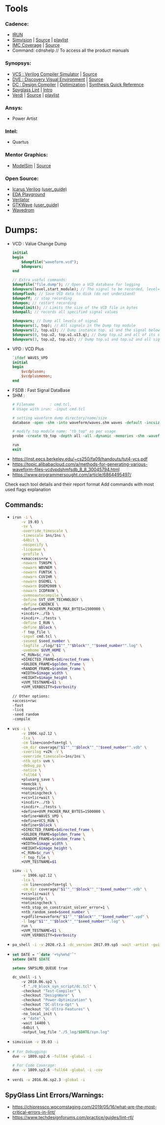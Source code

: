 # Tools

### Cadence:
- [IRUN](https://picture.iczhiku.com/resource/eetop/ShIgepQHdUhOexxx.pdf)
- [Simvision](https://github.com/gs1293/pdfs/blob/main/tools/simvision.pdf) | [Source](https://citeseerx.ist.psu.edu/viewdoc/download?doi=10.1.1.433.382&rep=rep1&type=pdf) | [playlist](https://www.youtube.com/playlist?list=PLYdInKVfi0KYzCjnkgRgDXFJcKyQRz6eM)
- [IMC Coverage](https://github.com/gs1293/pdfs/blob/main/tools/incisive_coverage.pdf) | [Source](https://manualzz.com/doc/33007293/incisive-coverage-user-guide)
- Command: cdnshelp // To access all the product manuals

### Synopsys:
- [VCS : Verilog Compiler Simulator](https://github.com/gs1293/pdfs/blob/main/tools/vcs.pdf) | [Source](https://inst.eecs.berkeley.edu/~eecs151/sp18/files/vcsmx_ug.pdf)
- [DVE : Discovery Visual Environment](https://github.com/gs1293/pdfs/blob/main/tools/dve.pdf) | [Source](https://inst.eecs.berkeley.edu/~eecs151/sp18/files/dve_ug.pdf)
- [DC : Design Compiler](https://github.com/gs1293/pdfs/blob/main/tools/design_compiler.pdf) | [Optimization](https://github.com/gs1293/pdfs/blob/main/tools/dc_optimization.pdf) | [Synthesis Quick Reference](https://github.com/gs1293/pdfs/blob/main/tools/synthesis.pdf)
- [Spyglass Lint](https://github.com/gs1293/pdfs/blob/main/tools/spyglass_lint_1.pdf) | [Intro](https://github.com/gs1293/pdfs/blob/main/tools/spyglass_lint_2.pdf)
- [Verdi](https://github.com/gs1293/pdfs/blob/main/tools/verdi.pdf) | [Source](https://pdfslide.net/documents/verdi-3-user-guide-and-tutorial.html) | [playlist](https://www.youtube.com/playlist?list=PLEgCreVKPx5ANYtZgq6S4nZp6lZbNpNEQ)

### Ansys:
- Power Artist

### Intel:
- Quartus

### Mentor Graphics:
- [ModelSim](https://github.com/gs1293/pdfs/blob/main/tools/modelsim.pdf) | [Source](https://www.microsemi.com/document-portal/doc_download/136662-modelsim-me-10-5c-user-u-s-manual-for-libero-soc-v11-8)

### Open Source:
- [Icarus Verilog](http://iverilog.icarus.com/) [(user_guide)](https://iverilog.fandom.com/wiki/User_Guide)
- [EDA Playground](https://www.edaplayground.com/)
- [Verilator](https://www.veripool.org/verilator/)
- [GTKWave](http://gtkwave.sourceforge.net/) [(user_guide)](http://inf-server.inf.uth.gr/~konstadel/resources/Icarus_Verilog_GTKWave_guide.pdf)
- [Wavedrom](https://wavedrom.com/)

# Dumps:
- VCD : Value Change Dump
  ```systemverilog
  initial
  begin
      $dumpfile("waveform.vcd");
      $dumpvars;
  end
  
  // Extra useful commands:
  $dumpfile("file.dump"); // Open a VCD database for logging
  $dumpvars(level,start_module); // The signal to be recorded, level=0 means record all
  $dumpflush; // Save VCD data to disk (do not understand)
  $dumpoff; // stop recording
  $dumpon; // restart recording
  $dumplimit(); // Limits the size of the VCD file in bytes
  $dumpall; // records all specified signal values
  
  $dumpvars; // Dump all levels of signal
  $dumpvars(1, top); // All signals in the Dump top module
  $dumpvars(2, top.u1); // Dump instance top. u1 and the signal below it
  $dumpvars(0, top.u2, top.u1.u13.q); // Dump top.u2 and all of its signals below, and the signal top.u1.u13.q.
  $dumpvars(3, top.u2, top.u1); // Dump top.u1 and top.u2 and all signals in the next two layers.
  
  ```
- VPD : VCD Plus
  ```systemverilog
  `ifdef WAVES_VPD
  initial
  begin
      $vcdpluson;
      $vcdplusmemon;
  end
  ```
- FSDB : Fast Signal DataBase
- SHM :
  ```tcl
  # Filename       : cmd.tcl, 
  # Usage with irun: -input cmd.tcl
  
  # setting waveform dump directory/name/size
  database -open -shm -into waveform/waves.shm waves -default -incsize 500M
  
  # modify top module name: "tb_top" as per usage
  probe -create tb_top -depth all -all -dynamic -memories -shm -waveform
  
  run
  exit
  ```
- https://inst.eecs.berkeley.edu/~cs250/fa09/handouts/tut4-vcs.pdf
- https://topic.alibabacloud.com/a/methods-for-generating-various-waveform-files-vcdvpdshmfsdb_8_8_30045794.html
- https://www.programmersought.com/article/6864495497/


Check each tool details and their report format
Add commands with most used flags explanation

## Commands:
- ```bash
  irun -i \
      -v 19.03 \
      -sv \
      -override_timescale \
      -timescale 1ns/1ns \
      -64bit \
      -nospecify \
      -licqueue \
      -profile \
      +xmaccess+rw \
      -nowarn TSNSPK \
      -nowarn WBVNEM \
      -nowarn FUNTSK \
      -nowarn CUVIHR \
      -nowarn DSEMEL \
      -nowarn DSEM2009 \
      -nowarn ICDPAVW \
      -uvmnoautocompile \
      -define SVT_UVM_TECHNOLOGY \
      -define CADENCE \
      +define+UVM_PACKER_MAX_BYTES=1500000 \
      +incdir+../tb \
      +incdir+../tests \
      -define I_RUN \
      -define $block \
      -f top_file \
      -input cmd.tcl \
      -svseed $seed_number \
      -logfile ./log/"$1""_""$block""_""$seed_number"".log" \
      -uvmhome $UVM_HOME \
      +C_RUN=$c_run \
      +DIRECTED_FRAME=$directed_frame \
      +GOLDEN_FRAME=$golden_frame \
      +RANDOM_FRAME=$random_frame \
      +WIDTH=$image_width \
      +HEIGHT=$image_height \
      +UVM_TESTNAME=$1 \
      +UVM_VERBOSITY=$verbosity  
 
  // Other options:
  +access+rwc
  -fast
  -licq
  -seed random
  -compile
  ```
- ```bash
  vcs -i \
      -v 1906.sp2.12 \
      -lca \
      -cm line+cond+fsm+tgl \
      -cm_dir coverage/"$1""_""$block""_""$seed_number"".vdb" \
      -sverilog +v2k -V \
      -override_timescale=1ns/1ns \
      -ntb_opts uvm \
      -debug_pp \
      -notice \
      -full64 \
      +plusarg_save \
      +memcbk \
      +nospecify \
      +notimingcheck \
      +vcs+lic+wait \
      +incdir+../tb \
      +incdir+../tests \
      +define+UVM_PACKER_MAX_BYTES=1500000 \
      +define+WAVES_VPD \
      +define+VCS_RUN \
      +define+$block \
      +DIRECTED_FRAME=$directed_frame \
      +GOLDEN_FRAME=$golden_frame \
      +RANDOM_FRAME=$random_frame \
      +WIDTH=$image_width \
      +HEIGHT=$image_height \
      +C_RUN=$c_run \
      -f top_file \
      +UVM_TESTNAME=$1
  
  simv -i \
      -v 1906.sp2.12 \
      -lca \
      -cm line+cond+fsm+tgl \
      -cm_dir coverage/"$1""_""$block""_""$seed_number"".vdb" \      
      +vcs+lic+wait \
      +nospecify \
      +notimingcheck \
      +ntb_stop_on_constraint_solver_error=1 \
      +ntb_random_seed=$seed_number \
      +vpdfile+waveform/"$1""_""$block""_""$seed_number"".vpd" \
      -l log/"$1""_""$block""_""$seed_number"".log" \
      run \
      +UVM_TESTNAME=$1 \
      +UVM_VERBOSITY=$verbosity      
  ```
- ```bash
  pa_shell -i -v 2020.r2.1 -dc_version 2017.09.sp5 -wait -artist -gui &
  ```
- ```csh
  set DATE = "`date '+%y%m%d'`"
  setenv DATE $DATE
  
  setenv SNPSLMD_QUEUE true
  
  dc_shell -i \
      -v 2018.06.sp2 \
      -f "./0_block_syn_script/dc.tcl" \
      -checkout "Test-Compiler" \
      -checkout "DesignWare" \
      -checkout "Power-Optimization" \
      -checkout "DC-Ultra-Opt" \
      -checkout "DC-Ultra-Features" \
      -no_local_init \
      -x "date" \
      -wait 14400 \
      -64bit \
      -output_log_file "./5_log/$DATE/syn.log"
  ```
- ```bash
  simvision -v 19.03 -i
  ```  
- ```bash
  # For Debugging:
  dve -v 1809.sp2.6 -full64 -global -i
  
  # For Code Coverage:
  dve -v 1809.sp2.6 -full64 -global -i -cov
  ``` 
- ```bash
  verdi -v 2016.06.sp2.3 -global -i
  ```   

## SpyGlass Lint Errors/Warnings:
- https://chipressco.wpcomstaging.com/2019/05/16/what-are-the-most-critical-errors-in-lint/
- https://www.techdesignforums.com/practice/guides/lint-rtl/

